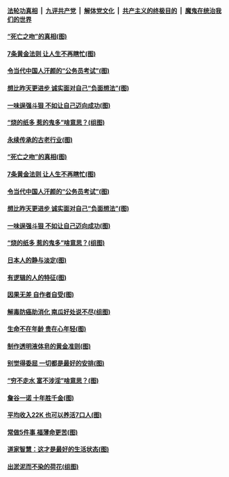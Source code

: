

####  [法轮功真相](../../../../basic/blob/master/README.md?t=07040531) &nbsp;|&nbsp; [九评共产党](../../../../9ping.md/blob/master/README.md?t=07040531) &nbsp;|&nbsp; [解体党文化](../../../../jtdwh.md/blob/master/README.md?t=07040531)  &nbsp;|&nbsp; [共产主义的终极目的](../../../../gczydzjmd.md/blob/master/README.md?t=07040531) &nbsp;|&nbsp; [魔鬼在统治我们的世界](../../../../mgztzwmdsj.md/blob/master/README.md?t=07040531) 

#### [“死亡之吻”的真相(图)](../pages/p8/938205.md?t=07040531) 

#### [7条黄金法则 让人生不再瞎忙(图)](../pages/p8/938472.md?t=07040531) 

#### [令当代中国人汗颜的“公务员考试”(图)](../pages/p8/938246.md?t=07040531) 

#### [想比昨天更进步 诚实面对自己“负面想法”(图)](../pages/p8/938419.md?t=07040531) 

#### [一味逞强斗狠 不如让自己迈向成功(图)](../pages/p8/937701.md?t=07040531) 

#### [“烧的纸多 惹的鬼多”啥意思？(组图)](../pages/p8/938393.md?t=07040531) 

#### [永续传承的古老行业(图)](../pages/p8/938548.md?t=07040531) 

#### [“死亡之吻”的真相(图)](../pages/p8/938205.md?t=07040531) 

#### [7条黄金法则 让人生不再瞎忙(图)](../pages/p8/938472.md?t=07040531) 

#### [令当代中国人汗颜的“公务员考试”(图)](../pages/p8/938246.md?t=07040531) 

#### [想比昨天更进步 诚实面对自己“负面想法”(图)](../pages/p8/938419.md?t=07040531) 

#### [一味逞强斗狠 不如让自己迈向成功(图)](../pages/p8/937701.md?t=07040531) 

#### [“烧的纸多 惹的鬼多”啥意思？(组图)](../pages/p8/938393.md?t=07040531) 

#### [日本人的静与淡定(图)](../pages/p8/936769.md?t=07040531) 

#### [有逻辑的人的特征(图)](../pages/p8/938239.md?t=07040531) 

#### [因果无差 自作者自受(图)](../pages/p8/938272.md?t=07040531) 

#### [解毒防癌助消化 南瓜好处说不尽(组图)](../pages/p8/937975.md?t=07040531) 

#### [生命不在年龄 贵在心年轻(图)](../pages/p8/937698.md?t=07040531) 

#### [制作透明液体皂的黄金准则(图)](../pages/p8/938207.md?t=07040531) 

#### [别觉得委屈 一切都是最好的安排(图)](../pages/p8/921940.md?t=07040531) 

#### [“穷不走水 富不涉淫”啥意思？(图)](../pages/p8/938176.md?t=07040531) 

#### [詹谷一诺 十年胜千金(图)](../pages/p8/937705.md?t=07040531) 

#### [平均收入22K 也可以养活7口人(图)](../pages/p8/938104.md?t=07040531) 

#### [常做5件事 福薄命更苦(图)](../pages/p8/937990.md?t=07040531) 

#### [道家智慧：这才是最好的生活状态(图)](../pages/p8/900827.md?t=07040531) 

#### [出淤泥而不染的荷花(组图)](../pages/p8/937863.md?t=07040531) 

